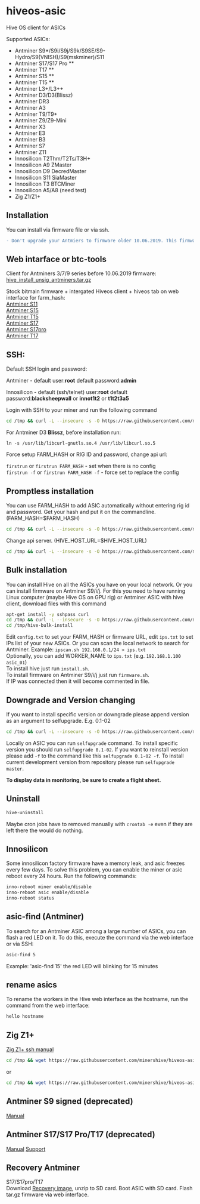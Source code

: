 # hiveos-asic
Hive OS client for ASICs

Supported ASICs:
* Antminer S9*/S9i/S9j/S9k/S9SE/S9-Hydro/S9(VNISH)/S9(mskminer)/S11
* Antminer S17/S17 Pro **
* Antminer T17 **
* Antminer S15 **
* Antminer T15 **
* Antminer L3+/L3++
* Antminer D3/D3(Blissz)
* Antminer DR3
* Antminer A3
* Antminer T9/T9+
* Antminer Z9/Z9-Mini
* Antminer X3
* Antminer E3
* Antminer B3
* Antminer S7
* Antminer Z11
* Innosilicon T2Thm/T2Ts/T3H+
* Innosilicon A9 ZMaster
* Innosilicon D9 DecredMaster
* Innosilicon S11 SiaMaster
* Innosilicon T3 BTCMiner
* Innosilicon A5/A8 (need test)
* Zig Z1/Z1+



## Installation
You can install via firmware file or via ssh. 
 
 ```diff
- Don't upgrade your Antmiers to firmware older 10.06.2019. This firmware is protected against changes.
```

##  Web intarface or btc-tools  
  Client for Antminers 3/7/9 series before 10.06.2019 firmware:  
  [hive_install_unsig_antminers.tar.gz](http://download.hiveos.farm/asic/repo/unsig/hive_install_unsig_antminers.tar.gz)  
  
  Stock bitmain firmware + intergated Hiveos client + hiveos tab on web interface for farm_hash:  
  [Antminer S11](http://download.hiveos.farm/asic/repo/unsig/S11-hive.tar.gz)  
  [Antminer S15](http://download.hiveos.farm/asic/repo/unsig/S15-hive.tar.gz)  
  [Antminer T15](http://download.hiveos.farm/asic/repo/unsig/T15-hive.tar.gz)  
  [Antminer S17](http://download.hiveos.farm/asic/repo/unsig/S17-hive.tar.gz)  
  [Antminer S17pro](http://download.hiveos.farm/asic/repo/unsig/S17pro-hive.tar.gz)  
  [Antminer T17](http://download.hiveos.farm/asic/repo/unsig/T17-hive.tar.gz)  


## SSH:  
Default SSH login and password:

Antminer - default user:**root**  default password:**admin**

Innosilicon - default (ssh/telnet) user:**root**  default password:**blacksheepwall** or **innot1t2** or **t1t2t3a5**

Login with SSH to your miner and run the following command
``` sh
cd /tmp && curl -L --insecure -s -O https://raw.githubusercontent.com/minershive/hiveos-asic/master/hive/bin/selfupgrade && sh selfupgrade
```
For Antminer D3 **Blissz**, before installation run:
```
ln -s /usr/lib/libcurl-gnutls.so.4 /usr/lib/libcurl.so.5
```
Force setup FARM_HASH or RIG ID and password, change api url:

   ```firstrun``` or ```firstrun FARM_HASH``` - set when there is no config  
   ```firstrun -f``` or ```firstrun FARM_HASH -f``` - force set to replace the config  


## Promptless installation
You can use FARM_HASH to add ASIC automatically without entering rig id and password. Get your hash and put it on the commandline. (FARM_HASH=$FARM_HASH)
``` sh
cd /tmp && curl -L --insecure -s -O https://raw.githubusercontent.com/minershive/hiveos-asic/master/hive/bin/selfupgrade && FARM_HASH=your_hash_from_web sh selfupgrade
```
Change api server. (HIVE_HOST_URL=$HIVE_HOST_URL)
``` sh
cd /tmp && curl -L --insecure -s -O https://raw.githubusercontent.com/minershive/hiveos-asic/master/hive/bin/selfupgrade && FARM_HASH=your_hash_from_web HIVE_HOST_URL=http://api.exaple.com sh selfupgrade
```


## Bulk installation
You can install Hive on all the ASICs you have on your local network. Or you can install firmware on Antminer S9/i/j.
For this you need to have running Linux computer (maybe Hive OS on GPU rig) or Antminer ASIC with hive client, download files with this command 
```sh
apt-get install -y sshpass curl
cd /tmp && curl -L --insecure -s -O https://raw.githubusercontent.com/minershive/hiveos-asic/master/hive/hive-asic-net-installer/download.sh && sh download.sh
cd /tmp/hive-bulk-install
```
Edit `config.txt` to set your FARM_HASH or firmware URL, edit `ips.txt` to set IPs list of your new ASICs.
Or you can scan the local network to search for Antminer. Example: `ipscan.sh 192.168.0.1/24 > ips.txt`  
Optionally, you can add WORKER_NAME to `ips.txt` (e.g. `192.168.1.100 asic_01`)  
   To install hive just run `install.sh`.  
   To install firmware on Antminer S9/i/j just run `firmware.sh`.  
   If IP was connected then it will become commented in file.  


## Downgrade and Version changing

If you want to install specific version or downgrade please append version as an argument to selfupgrade. E.g. 0.1-02
``` sh
cd /tmp && curl -L --insecure -s -O https://raw.githubusercontent.com/minershive/hiveos-asic/master/hive/bin/selfupgrade && sh selfupgrade 0.1-02
```

Locally on ASIC you can run ```selfupgrade``` command. 
To install specific version you should run ```selfupgrade 0.1-02```.
If you want to reinstall version please add ```-f``` to the command like this ```selfupgrade 0.1-02 -f```.
To install current development version from repository please run ```selfupgrade master```.

**To display data in monitoring, be sure to create a flight sheet.**

## Uninstall
``` sh
hive-uninstall
```
Maybe cron jobs have to removed manually with `crontab -e` even if they are left there the would do nothing.

## Innosilicon
Some innosilicon factory firmware have a memory leak, and asic freezes every few days. To solve this problem, you can enable the miner or asic reboot every 24 hours.
Run the following commands:
``` sh
inno-reboot miner enable/disable
inno-reboot asic enable/disable
inno-reboot status
```

## asic-find (Antminer)
To search for an Antminer ASIC among a large number of ASICs, you can flash a red LED on it. To do this, execute the command via the web interface or via SSH:
``` sh
asic-find 5
```
Example: 'asic-find 15' the red LED will blinking for 15 minutes

## rename asics
To rename the workers in the Hive web interface as the hostname, run the command from the web interface:
``` sh
hello hostname
```

## Zig Z1+
[Zig Z1+ ssh manual](hive/share/zig/README.md)

``` sh
cd /tmp && wget https://raw.githubusercontent.com/minershive/hiveos-asic/master/hive/bin/selfupgrade && bash selfupgrade
```
or
``` sh
cd /tmp && wget https://raw.githubusercontent.com/minershive/hiveos-asic/master/hive/bin/selfupgrade && FARM_HASH=your_hash_from_web bash selfupgrade
```

## Antminer S9 signed (deprecated)
[Manual](https://forum.hiveos.farm/t/antminer-s9-signed/12466)

## Antminer S17/S17 Pro/T17 (deprecated)
[Manual](https://forum.hiveos.farm/t/antminer-s17-t17/12415)
[Support](mailto:bee@hiveos.farm)

## Recovery Antminer
S17/S17pro/T17  
  Download [Recovery image](http://download.hiveos.farm/asic/repo/t17-s17/recovery_sd/t17_rec.zip), unzip to SD card. Boot ASIC with SD card. Flash tar.gz firmware via web interface.
  
  


